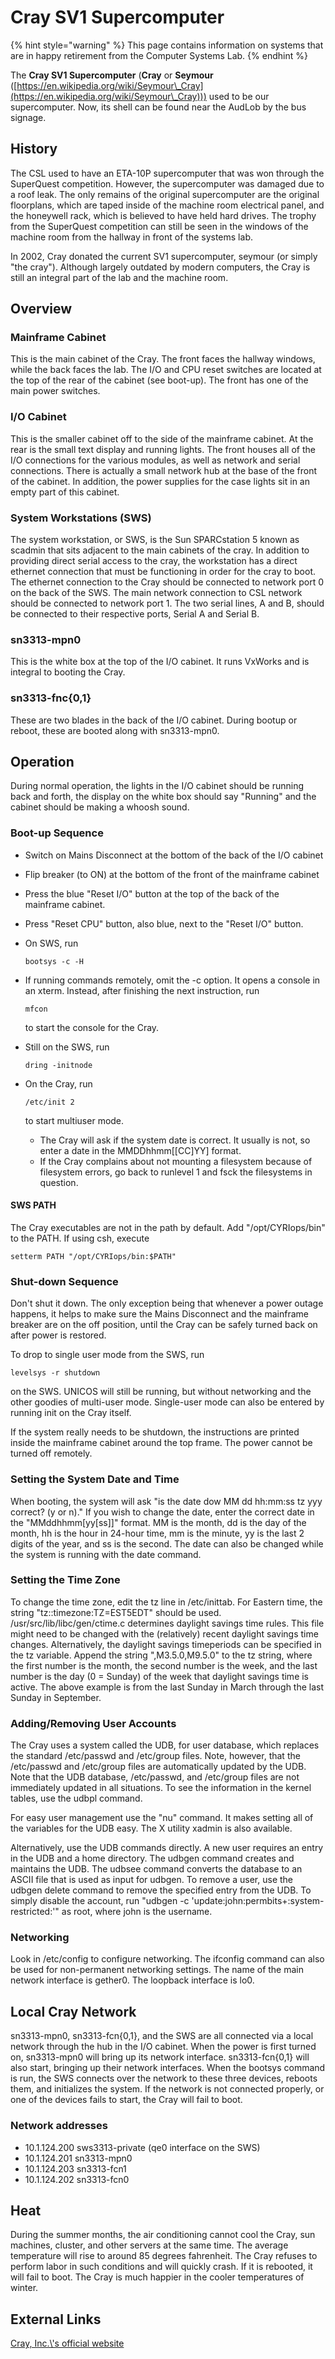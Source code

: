 # Cray SV1 Supercomputer

{% hint style="warning" %}
This page contains information on systems that are in happy retirement from the Computer Systems Lab.
{% endhint %}

The **Cray SV1 Supercomputer** (**Cray** or **Seymour** ([https://en.wikipedia.org/wiki/Seymour\_Cray](https://en.wikipedia.org/wiki/Seymour\_Cray))) used to be our supercomputer. Now, its shell can be found near the AudLob by the bus signage.

## History

The CSL used to have an ETA-10P supercomputer that was won through the SuperQuest competition. However, the supercomputer was damaged due to a roof leak. The only remains of the original supercomputer are the original floorplans, which are taped inside of the machine room electrical panel, and the honeywell rack, which is believed to have held hard drives. The trophy from the SuperQuest competition can still be seen in the windows of the machine room from the hallway in front of the systems lab.

In 2002, Cray donated the current SV1 supercomputer, seymour (or simply "the cray"). Although largely outdated by modern computers, the Cray is still an integral part of the lab and the machine room.

## Overview

### Mainframe Cabinet

This is the main cabinet of the Cray. The front faces the hallway windows, while the back faces the lab. The I/O and CPU reset switches are located at the top of the rear of the cabinet (see boot-up). The front has one of the main power switches.

### I/O Cabinet

This is the smaller cabinet off to the side of the mainframe cabinet. At the rear is the small text display and running lights. The front houses all of the I/O connections for the various modules, as well as network and serial connections. There is actually a small network hub at the base of the front of the cabinet. In addition, the power supplies for the case lights sit in an empty part of this cabinet.

### System Workstations (SWS)

The system workstation, or SWS, is the Sun SPARCstation 5 known as scadmin that sits adjacent to the main cabinets of the cray. In addition to providing direct serial access to the cray, the workstation has a direct ethernet connection that must be functioning in order for the cray to boot. The ethernet connection to the Cray should be connected to network port 0 on the back of the SWS. The main network connection to CSL network should be connected to network port 1. The two serial lines, A and B, should be connected to their respective ports, Serial A and Serial B.

### sn3313-mpn0

This is the white box at the top of the I/O cabinet. It runs VxWorks and is integral to booting the Cray.

### sn3313-fnc{0,1}

These are two blades in the back of the I/O cabinet. During bootup or reboot, these are booted along with sn3313-mpn0.

## Operation

During normal operation, the lights in the I/O cabinet should be running back and forth, the display on the white box should say "Running" and the cabinet should be making a whoosh sound.

### Boot-up Sequence

* Switch on Mains Disconnect at the bottom of the back of the I/O cabinet
* Flip breaker (to ON) at the bottom of the front of the mainframe cabinet
* Press the blue "Reset I/O" button at the top of the back of the mainframe cabinet.
* Press "Reset CPU" button, also blue, next to the "Reset I/O" button.
*   On SWS, run

    ```
    bootsys -c -H
    ```
*   If running commands remotely, omit the -c option. It opens a console in an xterm. Instead, after finishing the next instruction, run

    ```
    mfcon
    ```

    to start the console for the Cray.
*   Still on the SWS, run

    ```
    dring -initnode
    ```
*   On the Cray, run

    ```
    /etc/init 2
    ```

    to start multiuser mode.

    * The Cray will ask if the system date is correct. It usually is not, so enter a date in the MMDDhhmm\[\[CC]YY] format.
    * If the Cray complains about not mounting a filesystem because of filesystem errors, go back to runlevel 1 and fsck the filesystems in question.

#### SWS PATH

The Cray executables are not in the path by default. Add "/opt/CYRIops/bin" to the PATH. If using csh, execute

```
setterm PATH "/opt/CYRIops/bin:$PATH"
```

### Shut-down Sequence

Don't shut it down. The only exception being that whenever a power outage happens, it helps to make sure the Mains Disconnect and the mainframe breaker are on the off position, until the Cray can be safely turned back on after power is restored.

To drop to single user mode from the SWS, run

```
levelsys -r shutdown
```

on the SWS. UNICOS will still be running, but without networking and the other goodies of multi-user mode. Single-user mode can also be entered by running init on the Cray itself.

If the system really needs to be shutdown, the instructions are printed inside the mainframe cabinet around the top frame. The power cannot be turned off remotely.

### Setting the System Date and Time

When booting, the system will ask "is the date dow MM dd hh:mm:ss tz yyy correct? (y or n)." If you wish to change the date, enter the correct date in the "MMddhhmm\[yy\[ss]]" format. MM is the month, dd is the day of the month, hh is the hour in 24-hour time, mm is the minute, yy is the last 2 digits of the year, and ss is the second. The date can also be changed while the system is running with the date command.

### Setting the Time Zone

To change the time zone, edit the tz line in /etc/inittab. For Eastern time, the string "tz::timezone:TZ=EST5EDT" should be used. /usr/src/lib/libc/gen/ctime.c determines daylight savings time rules. This file might need to be changed with the (relatively) recent daylight savings time changes. Alternatively, the daylight savings timeperiods can be specified in the tz variable. Append the string ",M3.5.0,M9.5.0" to the tz string, where the first number is the month, the second number is the week, and the last number is the day (0 = Sunday) of the week that daylight savings time is active. The above example is from the last Sunday in March through the last Sunday in September.

### Adding/Removing User Accounts

The Cray uses a system called the UDB, for user database, which replaces the standard /etc/passwd and /etc/group files. Note, however, that the /etc/passwd and /etc/group files are automatically updated by the UDB. Note that the UDB database, /etc/passwd, and /etc/group files are not immediately updated in all situations. To see the information in the kernel tables, use the udbpl command.

For easy user management use the "nu" command. It makes setting all of the variables for the UDB easy. The X utility xadmin is also available.

Alternatively, use the UDB commands directly. A new user requires an entry in the UDB and a home directory. The udbgen command creates and maintains the UDB. The udbsee command converts the database to an ASCII file that is used as input for udbgen. To remove a user, use the udbgen delete command to remove the specified entry from the UDB. To simply disable the account, run "udbgen -c 'update:john:permbits+:system-restricted:'" as root, where john is the username.

### Networking

Look in /etc/config to configure networking. The ifconfig command can also be used for non-permanent networking settings. The name of the main network interface is gether0. The loopback interface is lo0.

## Local Cray Network

sn3313-mpn0, sn3313-fcn{0,1}, and the SWS are all connected via a local network through the hub in the I/O cabinet. When the power is first turned on, sn3313-mpn0 will bring up its network interface. sn3313-fcn{0,1} will also start, bringing up their network interfaces. When the bootsys command is run, the SWS connects over the network to these three devices, reboots them, and initializes the system. If the network is not connected properly, or one of the devices fails to start, the Cray will fail to boot.

### Network addresses

* 10.1.124.200 sws3313-private (qe0 interface on the SWS)
* 10.1.124.201 sn3313-mpn0
* 10.1.124.203 sn3313-fcn1
* 10.1.124.202 sn3313-fcn0

## Heat

During the summer months, the air conditioning cannot cool the Cray, sun machines, cluster, and other servers at the same time. The average temperature will rise to around 85 degrees fahrenheit. The Cray refuses to perform labor in such conditions and will quickly crash. If it is rebooted, it will fail to boot. The Cray is much happier in the cooler temperatures of winter.

## External Links

[Cray, Inc.\\'s official website](http://www.cray.com/)
